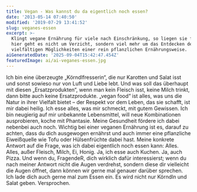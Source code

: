 ```yaml
---
title: Vegan - Was kannst du da eigentlich noch essen?
date: '2013-05-14 07:40:50'
modified: '2019-07-29 13:41:52'
slug: veganes-essen
excerpt: >-
  Klingt vegane Ernährung für viele nach Einschränkung, so liegen sie falsch:
  hier geht es nicht um Verzicht, sondern viel mehr um das Entdecken der
  vielfältigen Möglichkeiten einer rein pflanzlichen Ernährungsweise.
aiGeneratedDate: '2025-09-04T15:42:47.454Z'
featuredImage: ai/ai-veganes-essen.jpg
---
```


Ich bin eine überzeugte „Körndlfresserin“, die nur Karotten und Salat isst und sonst sowieso nur von Luft und Liebe lebt. Und was soll das überhaupt mit diesen „Ersatzprodukten“, wenn man kein Fleisch isst, keine Milch trinkt, dann bitte auch keine Ersatzprodukte. „vegan food“ ist alles, was uns die Natur in ihrer Vielfalt bietet – der Respekt vor dem Leben, das sie schafft, ist mir dabei heilig. Ich esse alles, was mir schmeckt, mit gutem Gewissen. Ich bin neugierig auf mir unbekannte Lebensmittel, will neue Kombinationen ausprobieren, koche mit Phantasie. Meine Gesundheit fördere ich dabei nebenbei auch noch. Wichtig bei einer veganen Ernährung ist es, darauf zu achten, dass du dich ausgewogen ernährst und auch immer eine pflanzliche Eiweißquelle wie Tofu oder Hülsenfrüchte dabei hast. Meine konkrete Antwort auf die Frage, was ich dabei eigentlich noch essen kann: Alles. Alles, außer Fleisch, Milch, Ei, Honig. Ja, ich esse auch Kuchen. Ja, auch Pizza. Und wenn du, FragendeR, dich wirklich dafür interessierst; wenn du nach meiner Antwort nicht die Augen verdrehst, sondern diese dir vielleicht die Augen öffnet, dann können wir gerne mal genauer darüber sprechen. Ich lade dich auch gerne mal zum Essen ein. Es wird nicht nur Körndln und Salat geben. Versprochen.
